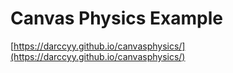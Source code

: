 # Canvas Physics Example

[https://darccyy.github.io/canvasphysics/](https://darccyy.github.io/canvasphysics/)